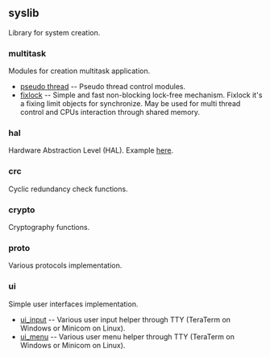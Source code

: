 ## syslib
Library for system creation.

### multitask
Modules for creation multitask application.
* [pseudo thread](../demo/src/demo_pt.c) -- Pseudo thread control modules.
* [fixlock](../demo/src/demo_fixlock.c) -- Simple and fast non-blocking lock-free mechanism. Fixlock it's a fixing limit objects for synchronize. May be used for multi thread control and CPUs interaction through shared memory.

### hal
Hardware Abstraction Level (HAL). Example [here](src/hal/README.md#hal_uart_anchor).

### crc
Cyclic redundancy check functions.

### crypto
Cryptography functions.

### proto
Various protocols implementation.

### ui
Simple user interfaces implementation.
* [ui_input](src/ui/README.md#ui_input_anchor) -- Various user input helper through TTY (TeraTerm on Windows or Minicom on Linux).
* [ui_menu](src/ui/README.md#ui_menu_anchor) -- Various user menu helper through TTY (TeraTerm on Windows or Minicom on Linux).  
